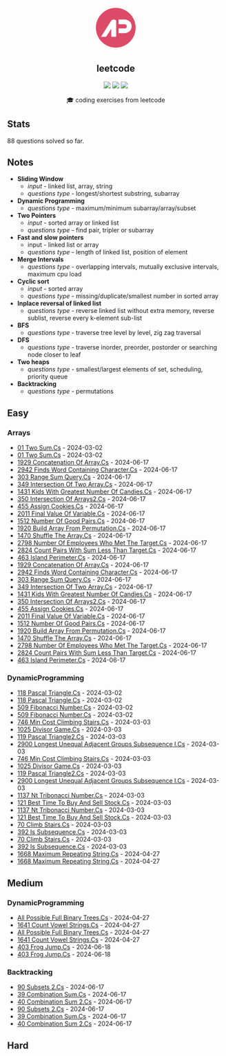 <p align="center">
  <img src="https://raw.githubusercontent.com/ashishdotme/assets/master/logo.png" alt="drawing" width="100"/>
</p>

<h2 align="center">leetcode</h2>

<p align="center">
<a href="https://img.shields.io/website?style=for-the-badge&url=https%3A%2F%2Fcode.ashish.me"><img src="https://img.shields.io/website?style=for-the-badge&url=https%3A%2F%2Fcode.ashish.me"></a>
<a href="https://img.shields.io/github/last-commit/ashishdotme/code.ashish.me?style=for-the-badge"><img src="https://img.shields.io/github/last-commit/ashishdotme/code.ashish.me?style=for-the-badge"></a>
<a href="https://img.shields.io/github/workflow/status/ashishdotme/code.ashish.me/Build%20code.ashish.me/master?style=for-the-badge"><img src="https://img.shields.io/github/workflow/status/ashishdotme/code.ashish.me/Build%20code.ashish.me/master?style=for-the-badge"></a>
</p>

<p align="center">🎓 coding exercises from leetcode</p>
<!-- <div style='margin:0 auto;width:80%;'>
  <img src="./.github/assets/website-screen.png" alt="screenshot"/>
</div>
<p align="center"><a href="https://code.ashish.me">https://code.ashish.me</a></p> -->

## Stats

<!-- count -->88<!-- count --> questions solved so far.

## Notes

- **Sliding Window**
  - _input_ - linked list, array, string
  - _questions type_ - longest/shortest substring, subarray
- **Dynamic Programming**
  - _questions type_ - maximum/minimum subarray/array/subset
- **Two Pointers**
  - _input_ - sorted array or linked list
  - _questions type_ - find pair, tripler or subarray
- **Fast and slow pointers**
  - input - linked list or array
  - _questions type_ - length of linked list, position of element
- **Merge Intervals**
  - _questions type_ - overlapping intervals, mutually exclusive intervals, maximum cpu load
- **Cyclic sort**
  - _input_ - sorted array
  - _questions type_ - missing/duplicate/smallest number in sorted array
- **Inplace reversal of linked list**
  - _questions type_ - reverse linked list without extra memory, reverse sublist, reverse every k-element sub-list
- **BFS**
  - _questions type_ - traverse tree level by level, zig zag traversal
- **DFS**
  - _questions type_ - traverse inorder, preorder, postorder or searching node closer to leaf
- **Two heaps**
  - _questions type_ - smallest/largest elements of set, scheduling, priority queue
- **Backtracking**
  - _questions type_ - permutations

<!-- index starts -->
## Easy
### Arrays

* [01 Two Sum.Cs](https://github.com/ashishdotme/leetcode/blob/master/Problems/Easy/Arrays/01-TwoSum.cs) - 2024-03-02
* [01 Two Sum.Cs](https://github.com/ashishdotme/leetcode/blob/master/Problems/Easy/Arrays/01-TwoSum.cs) - 2024-03-02
* [1929 Concatenation Of Array.Cs](https://github.com/ashishdotme/leetcode/blob/master/Problems/Easy/Arrays/1929-ConcatenationOfArray.cs) - 2024-06-17
* [2942 Finds Word Containing Character.Cs](https://github.com/ashishdotme/leetcode/blob/master/Problems/Easy/Arrays/2942-FindsWordContainingCharacter.cs) - 2024-06-17
* [303 Range Sum Query.Cs](https://github.com/ashishdotme/leetcode/blob/master/Problems/Easy/Arrays/303-RangeSumQuery.cs) - 2024-06-17
* [349 Intersection Of Two Array.Cs](https://github.com/ashishdotme/leetcode/blob/master/Problems/Easy/Arrays/349-IntersectionOfTwoArray.cs) - 2024-06-17
* [1431 Kids With Greatest Number Of Candies.Cs](https://github.com/ashishdotme/leetcode/blob/master/Problems/Easy/Arrays/1431-KidsWithGreatestNumberOfCandies.cs) - 2024-06-17
* [350 Intersection Of Arrays2.Cs](https://github.com/ashishdotme/leetcode/blob/master/Problems/Easy/Arrays/350-IntersectionOfArrays2.cs) - 2024-06-17
* [455 Assign Cookies.Cs](https://github.com/ashishdotme/leetcode/blob/master/Problems/Easy/Arrays/455-AssignCookies.cs) - 2024-06-17
* [2011 Final Value Of Variable.Cs](https://github.com/ashishdotme/leetcode/blob/master/Problems/Easy/Arrays/2011-FinalValueOfVariable.cs) - 2024-06-17
* [1512 Number Of Good Pairs.Cs](https://github.com/ashishdotme/leetcode/blob/master/Problems/Easy/Arrays/1512-NumberOfGoodPairs.cs) - 2024-06-17
* [1920 Build Array From Permutation.Cs](https://github.com/ashishdotme/leetcode/blob/master/Problems/Easy/Arrays/1920-BuildArrayFromPermutation.cs) - 2024-06-17
* [1470 Shuffle The Array.Cs](https://github.com/ashishdotme/leetcode/blob/master/Problems/Easy/Arrays/1470-ShuffleTheArray.cs) - 2024-06-17
* [2798 Number Of Employees Who Met The Target.Cs](https://github.com/ashishdotme/leetcode/blob/master/Problems/Easy/Arrays/2798-NumberOfEmployeesWhoMetTheTarget.cs) - 2024-06-17
* [2824 Count Pairs With Sum Less Than Target.Cs](https://github.com/ashishdotme/leetcode/blob/master/Problems/Easy/Arrays/2824-CountPairsWithSumLessThanTarget.cs) - 2024-06-17
* [463 Island Perimeter.Cs](https://github.com/ashishdotme/leetcode/blob/master/Problems/Easy/Arrays/463-IslandPerimeter.cs) - 2024-06-17
* [1929 Concatenation Of Array.Cs](https://github.com/ashishdotme/leetcode/blob/master/Problems/Easy/Arrays/1929-ConcatenationOfArray.cs) - 2024-06-17
* [2942 Finds Word Containing Character.Cs](https://github.com/ashishdotme/leetcode/blob/master/Problems/Easy/Arrays/2942-FindsWordContainingCharacter.cs) - 2024-06-17
* [303 Range Sum Query.Cs](https://github.com/ashishdotme/leetcode/blob/master/Problems/Easy/Arrays/303-RangeSumQuery.cs) - 2024-06-17
* [349 Intersection Of Two Array.Cs](https://github.com/ashishdotme/leetcode/blob/master/Problems/Easy/Arrays/349-IntersectionOfTwoArray.cs) - 2024-06-17
* [1431 Kids With Greatest Number Of Candies.Cs](https://github.com/ashishdotme/leetcode/blob/master/Problems/Easy/Arrays/1431-KidsWithGreatestNumberOfCandies.cs) - 2024-06-17
* [350 Intersection Of Arrays2.Cs](https://github.com/ashishdotme/leetcode/blob/master/Problems/Easy/Arrays/350-IntersectionOfArrays2.cs) - 2024-06-17
* [455 Assign Cookies.Cs](https://github.com/ashishdotme/leetcode/blob/master/Problems/Easy/Arrays/455-AssignCookies.cs) - 2024-06-17
* [2011 Final Value Of Variable.Cs](https://github.com/ashishdotme/leetcode/blob/master/Problems/Easy/Arrays/2011-FinalValueOfVariable.cs) - 2024-06-17
* [1512 Number Of Good Pairs.Cs](https://github.com/ashishdotme/leetcode/blob/master/Problems/Easy/Arrays/1512-NumberOfGoodPairs.cs) - 2024-06-17
* [1920 Build Array From Permutation.Cs](https://github.com/ashishdotme/leetcode/blob/master/Problems/Easy/Arrays/1920-BuildArrayFromPermutation.cs) - 2024-06-17
* [1470 Shuffle The Array.Cs](https://github.com/ashishdotme/leetcode/blob/master/Problems/Easy/Arrays/1470-ShuffleTheArray.cs) - 2024-06-17
* [2798 Number Of Employees Who Met The Target.Cs](https://github.com/ashishdotme/leetcode/blob/master/Problems/Easy/Arrays/2798-NumberOfEmployeesWhoMetTheTarget.cs) - 2024-06-17
* [2824 Count Pairs With Sum Less Than Target.Cs](https://github.com/ashishdotme/leetcode/blob/master/Problems/Easy/Arrays/2824-CountPairsWithSumLessThanTarget.cs) - 2024-06-17
* [463 Island Perimeter.Cs](https://github.com/ashishdotme/leetcode/blob/master/Problems/Easy/Arrays/463-IslandPerimeter.cs) - 2024-06-17

### DynamicProgramming

* [118 Pascal Triangle.Cs](https://github.com/ashishdotme/leetcode/blob/master/Problems/Easy/DynamicProgramming/118-PascalTriangle.cs) - 2024-03-02
* [118 Pascal Triangle.Cs](https://github.com/ashishdotme/leetcode/blob/master/Problems/Easy/DynamicProgramming/118-PascalTriangle.cs) - 2024-03-02
* [509 Fibonacci Number.Cs](https://github.com/ashishdotme/leetcode/blob/master/Problems/Easy/DynamicProgramming/509-FibonacciNumber.cs) - 2024-03-02
* [509 Fibonacci Number.Cs](https://github.com/ashishdotme/leetcode/blob/master/Problems/Easy/DynamicProgramming/509-FibonacciNumber.cs) - 2024-03-02
* [746 Min Cost Climbing Stairs.Cs](https://github.com/ashishdotme/leetcode/blob/master/Problems/Easy/DynamicProgramming/746-MinCostClimbingStairs.cs) - 2024-03-03
* [1025 Divisor Game.Cs](https://github.com/ashishdotme/leetcode/blob/master/Problems/Easy/DynamicProgramming/1025-DivisorGame.cs) - 2024-03-03
* [119 Pascal Triangle2.Cs](https://github.com/ashishdotme/leetcode/blob/master/Problems/Easy/DynamicProgramming/119-PascalTriangle2.cs) - 2024-03-03
* [2900 Longest Unequal Adjacent Groups Subsequence I.Cs](https://github.com/ashishdotme/leetcode/blob/master/Problems/Easy/DynamicProgramming/2900-LongestUnequalAdjacentGroupsSubsequenceI.cs) - 2024-03-03
* [746 Min Cost Climbing Stairs.Cs](https://github.com/ashishdotme/leetcode/blob/master/Problems/Easy/DynamicProgramming/746-MinCostClimbingStairs.cs) - 2024-03-03
* [1025 Divisor Game.Cs](https://github.com/ashishdotme/leetcode/blob/master/Problems/Easy/DynamicProgramming/1025-DivisorGame.cs) - 2024-03-03
* [119 Pascal Triangle2.Cs](https://github.com/ashishdotme/leetcode/blob/master/Problems/Easy/DynamicProgramming/119-PascalTriangle2.cs) - 2024-03-03
* [2900 Longest Unequal Adjacent Groups Subsequence I.Cs](https://github.com/ashishdotme/leetcode/blob/master/Problems/Easy/DynamicProgramming/2900-LongestUnequalAdjacentGroupsSubsequenceI.cs) - 2024-03-03
* [1137 Nt Tribonacci Number.Cs](https://github.com/ashishdotme/leetcode/blob/master/Problems/Easy/DynamicProgramming/1137-NtTribonacciNumber.cs) - 2024-03-03
* [121 Best Time To Buy And Sell Stock.Cs](https://github.com/ashishdotme/leetcode/blob/master/Problems/Easy/DynamicProgramming/121-BestTimeToBuyAndSellStock.cs) - 2024-03-03
* [1137 Nt Tribonacci Number.Cs](https://github.com/ashishdotme/leetcode/blob/master/Problems/Easy/DynamicProgramming/1137-NtTribonacciNumber.cs) - 2024-03-03
* [121 Best Time To Buy And Sell Stock.Cs](https://github.com/ashishdotme/leetcode/blob/master/Problems/Easy/DynamicProgramming/121-BestTimeToBuyAndSellStock.cs) - 2024-03-03
* [70 Climb Stairs.Cs](https://github.com/ashishdotme/leetcode/blob/master/Problems/Easy/DynamicProgramming/70-ClimbStairs.cs) - 2024-03-03
* [392 Is Subsequence.Cs](https://github.com/ashishdotme/leetcode/blob/master/Problems/Easy/DynamicProgramming/392-IsSubsequence.cs) - 2024-03-03
* [70 Climb Stairs.Cs](https://github.com/ashishdotme/leetcode/blob/master/Problems/Easy/DynamicProgramming/70-ClimbStairs.cs) - 2024-03-03
* [392 Is Subsequence.Cs](https://github.com/ashishdotme/leetcode/blob/master/Problems/Easy/DynamicProgramming/392-IsSubsequence.cs) - 2024-03-03
* [1668 Maximum Repeating String.Cs](https://github.com/ashishdotme/leetcode/blob/master/Problems/Easy/DynamicProgramming/1668-Maximum-Repeating-String.cs) - 2024-04-27
* [1668 Maximum Repeating String.Cs](https://github.com/ashishdotme/leetcode/blob/master/Problems/Easy/DynamicProgramming/1668-Maximum-Repeating-String.cs) - 2024-04-27

## Medium
### DynamicProgramming

* [All Possible Full Binary Trees.Cs](https://github.com/ashishdotme/leetcode/blob/master/Problems/Medium/DynamicProgramming/AllPossibleFullBinaryTrees.cs) - 2024-04-27
* [1641 Count Vowel Strings.Cs](https://github.com/ashishdotme/leetcode/blob/master/Problems/Medium/DynamicProgramming/1641-CountVowelStrings.cs) - 2024-04-27
* [All Possible Full Binary Trees.Cs](https://github.com/ashishdotme/leetcode/blob/master/Problems/Medium/DynamicProgramming/AllPossibleFullBinaryTrees.cs) - 2024-04-27
* [1641 Count Vowel Strings.Cs](https://github.com/ashishdotme/leetcode/blob/master/Problems/Medium/DynamicProgramming/1641-CountVowelStrings.cs) - 2024-04-27
* [403 Frog Jump.Cs](https://github.com/ashishdotme/leetcode/blob/master/Problems/Medium/DynamicProgramming/403-FrogJump.cs) - 2024-06-18
* [403 Frog Jump.Cs](https://github.com/ashishdotme/leetcode/blob/master/Problems/Medium/DynamicProgramming/403-FrogJump.cs) - 2024-06-18

### Backtracking

* [90 Subsets 2.Cs](https://github.com/ashishdotme/leetcode/blob/master/Problems/Medium/Backtracking/90-Subsets-2.cs) - 2024-06-17
* [39 Combination Sum.Cs](https://github.com/ashishdotme/leetcode/blob/master/Problems/Medium/Backtracking/39-CombinationSum.cs) - 2024-06-17
* [40 Combination Sum 2.Cs](https://github.com/ashishdotme/leetcode/blob/master/Problems/Medium/Backtracking/40-CombinationSum-2.cs) - 2024-06-17
* [90 Subsets 2.Cs](https://github.com/ashishdotme/leetcode/blob/master/Problems/Medium/Backtracking/90-Subsets-2.cs) - 2024-06-17
* [39 Combination Sum.Cs](https://github.com/ashishdotme/leetcode/blob/master/Problems/Medium/Backtracking/39-CombinationSum.cs) - 2024-06-17
* [40 Combination Sum 2.Cs](https://github.com/ashishdotme/leetcode/blob/master/Problems/Medium/Backtracking/40-CombinationSum-2.cs) - 2024-06-17

## Hard
<!-- index ends -->
